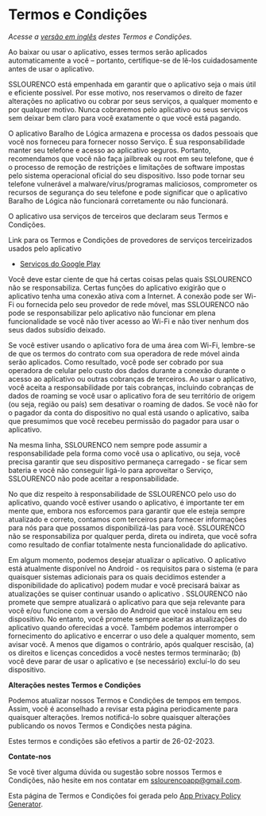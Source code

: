 # Termos e Condições

_Acesse a [versão em inglês](https://github.com/samydsousa/logiccards/tree/main/terms_and_conditions_en.md) destes Termos e Condições._

Ao baixar ou usar o aplicativo, esses termos serão aplicados automaticamente a você – portanto, certifique-se de lê-los cuidadosamente antes de usar o aplicativo.

SSLOURENCO está empenhada em garantir que o aplicativo seja o mais útil e eficiente possível. Por esse motivo, nos reservamos o direito de fazer alterações no aplicativo ou cobrar por seus serviços, a qualquer momento e por qualquer motivo. Nunca cobraremos pelo aplicativo ou seus serviços sem deixar bem claro para você exatamente o que você está pagando.

O aplicativo Baralho de Lógica armazena e processa os dados pessoais que você nos forneceu para fornecer nosso Serviço. É sua responsabilidade manter seu telefone e acesso ao aplicativo seguros. Portanto, recomendamos que você não faça jailbreak ou root em seu telefone, que é o processo de remoção de restrições e limitações de software impostas pelo sistema operacional oficial do seu dispositivo. Isso pode tornar seu telefone vulnerável a malware/vírus/programas maliciosos, comprometer os recursos de segurança do seu telefone e pode significar que o aplicativo Baralho de Lógica não funcionará corretamente ou não funcionará.

O aplicativo usa serviços de terceiros que declaram seus Termos e Condições.

Link para os Termos e Condições de provedores de serviços terceirizados usados pelo aplicativo

* [Serviços do Google Play](https://policies.google.com/terms)

Você deve estar ciente de que há certas coisas pelas quais SSLOURENCO não se responsabiliza. Certas funções do aplicativo exigirão que o aplicativo tenha uma conexão ativa com a Internet. A conexão pode ser Wi-Fi ou fornecida pelo seu provedor de rede móvel, mas SSLOURENCO não pode se responsabilizar pelo aplicativo não funcionar em plena funcionalidade se você não tiver acesso ao Wi-Fi e não tiver nenhum dos seus dados subsídio deixado.

Se você estiver usando o aplicativo fora de uma área com Wi-Fi, lembre-se de que os termos do contrato com sua operadora de rede móvel ainda serão aplicados. Como resultado, você pode ser cobrado por sua operadora de celular pelo custo dos dados durante a conexão durante o acesso ao aplicativo ou outras cobranças de terceiros. Ao usar o aplicativo, você aceita a responsabilidade por tais cobranças, incluindo cobranças de dados de roaming se você usar o aplicativo fora de seu território de origem (ou seja, região ou país) sem desativar o roaming de dados. Se você não for o pagador da conta do dispositivo no qual está usando o aplicativo, saiba que presumimos que você recebeu permissão do pagador para usar o aplicativo.

Na mesma linha, SSLOURENCO nem sempre pode assumir a responsabilidade pela forma como você usa o aplicativo, ou seja, você precisa garantir que seu dispositivo permaneça carregado - se ficar sem bateria e você não conseguir ligá-lo para aproveitar o Serviço, SSLOURENCO não pode aceitar a responsabilidade.

No que diz respeito à responsabilidade de SSLOURENCO pelo uso do aplicativo, quando você estiver usando o aplicativo, é importante ter em mente que, embora nos esforcemos para garantir que ele esteja sempre atualizado e correto, contamos com terceiros para fornecer informações para nós para que possamos disponibilizá-las para você. SSLOURENCO não se responsabiliza por qualquer perda, direta ou indireta, que você sofra como resultado de confiar totalmente nesta funcionalidade do aplicativo.

Em algum momento, podemos desejar atualizar o aplicativo. O aplicativo está atualmente disponível no Android - os requisitos para o sistema (e para quaisquer sistemas adicionais para os quais decidimos estender a disponibilidade do aplicativo) podem mudar e você precisará baixar as atualizações se quiser continuar usando o aplicativo . SSLOURENCO não promete que sempre atualizará o aplicativo para que seja relevante para você e/ou funcione com a versão do Android que você instalou em seu dispositivo. No entanto, você promete sempre aceitar as atualizações do aplicativo quando oferecidas a você. Também podemos interromper o fornecimento do aplicativo e encerrar o uso dele a qualquer momento, sem avisar você. A menos que digamos o contrário, após qualquer rescisão, (a) os direitos e licenças concedidos a você nestes termos terminarão; (b) você deve parar de usar o aplicativo e (se necessário) excluí-lo do seu dispositivo.

**Alterações nestes Termos e Condições**

Podemos atualizar nossos Termos e Condições de tempos em tempos. Assim, você é aconselhado a revisar esta página periodicamente para quaisquer alterações. Iremos notificá-lo sobre quaisquer alterações publicando os novos Termos e Condições nesta página.

Estes termos e condições são efetivos a partir de 26-02-2023.

**Contate-nos**

Se você tiver alguma dúvida ou sugestão sobre nossos Termos e Condições, não hesite em nos contatar em sslourencoapp@gmail.com.

Esta página de Termos e Condições foi gerada pelo [App Privacy Policy Generator](https://app-privacy-policy-generator.nisrulz.com/).